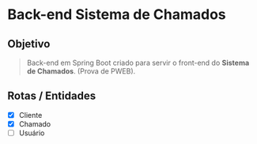 # Back-end Sistema de Chamados

## Objetivo

> Back-end em Spring Boot criado para servir o front-end do **Sistema de Chamados**. (Prova de PWEB).


## Rotas / Entidades

- [x] Cliente
- [x] Chamado
- [ ] Usuário
